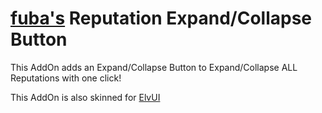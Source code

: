 # [fuba's](https://github.com/fubaBfA) Reputation Expand/Collapse Button

This AddOn adds an Expand/Collapse Button to Expand/Collapse ALL Reputations with one click!

This AddOn is also skinned for [ElvUI](https://www.tukui.org)
